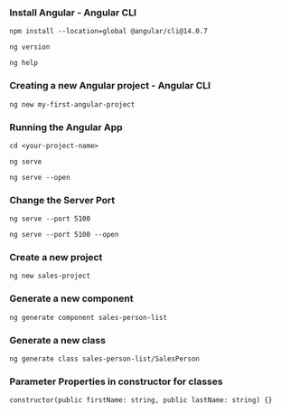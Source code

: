 ### Install Angular - Angular CLI
``` 
npm install --location=global @angular/cli@14.0.7

ng version

ng help

```

### Creating a new Angular project - Angular CLI
``` 
ng new my-first-angular-project

```

### Running the Angular App
``` 
cd <your-project-name>

ng serve

ng serve --open

```

### Change the Server Port
``` 
ng serve --port 5100

ng serve --port 5100 --open

```

### Create a new project
```
ng new sales-project

```
### Generate a new component
```
ng generate component sales-person-list

```

### Generate a new class
```
ng generate class sales-person-list/SalesPerson

```

### Parameter Properties in constructor for classes
```
constructor(public firstName: string, public lastName: string) {}
```